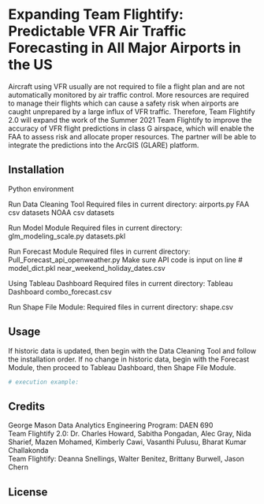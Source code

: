 # Expanding Team Flightify: Predictable VFR Air Traffic Forecasting in All Major Airports in the US
Aircraft using VFR usually are not required to file a flight plan and are not automatically monitored by air traffic control. More resources are required to manage their flights which can cause a safety risk when airports are caught unprepared by a large influx of VFR traffic. Therefore, Team Flightify 2.0 will expand the work of the Summer 2021 Team Flightify to improve the accuracy of VFR flight predictions in class G airspace, which will enable the FAA to assess risk and allocate proper resources. The partner will be able to integrate the predictions into the ArcGIS (GLARE) platform. 

## Installation
Python environment

Run Data Cleaning Tool
  Required files in current directory:
    airports.py
    FAA csv datasets
    NOAA csv datasets
    
Run Model Module
  Required files in current directory:
    glm_modeling_scale.py
    datasets.pkl

Run Forecast Module
  Required files in current directory:
    Pull_Forecast_api_openweather.py
      Make sure API code is input on line #
    model_dict.pkl
    near_weekend_holiday_dates.csv
    
Using Tableau Dashboard
  Required files in current directory:
    Tableau Dashboard
    combo_forecast.csv
    
Run Shape File Module:
  Required files in current directory:
    shape.csv
    

## Usage

If historic data is updated, then begin with the Data Cleaning Tool and follow the installation order.
If no change in historic data, begin with the Forecast Module, then proceed to Tableau Dashboard, then Shape File Module.

```python
# execution example:
```
## Credits
George Mason Data Analytics Engineering Program: DAEN 690\
Team Flightify 2.0: Dr. Charles Howard, Sabitha Pongadan, Alec Gray, Nida Sharief, Mazen Mohamed, Kimberly Cawi, Vasanthi Pulusu, Bharat Kumar Challakonda\
Team Flightify: Deanna Snellings, Walter Benitez, Brittany Burwell, Jason Chern

## License


